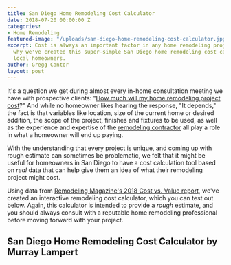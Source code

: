 ```yaml
---
title: San Diego Home Remodeling Cost Calculator
date: 2018-07-20 00:00:00 Z
categories:
- Home Remodeling
featured-image: "/uploads/san-diego-home-remodeling-cost-calculator.jpg"
excerpt: Cost is always an important factor in any home remodeling project. That's
  why we've created this super-simple San Diego home remodeling cost calculator for
  local homeowners.
author: Gregg Cantor
layout: post
---
```


It's a question we get during almost every in-home consultation meeting we have with prospective clients: "[How much will my home remodeling project cost](/how-much-will-my-home-remodeling-project-cost/)?" And while no homeowner likes hearing the response, "It depends," the fact is that variables like location, size of the current home or desired addition, the scope of the project, finishes and fixtures to be used, as well as the experience and expertise of the [remodeling contractor](/san-diego-home-remodel-services) all play a role in what a homeowner will end up paying.

With the understanding that every project is unique, and coming up with rough estimate can sometimes be problematic, we felt that it might be useful for homeowners in San Diego to have a cost calculation tool based on _real_ data that can help give them an idea of what their remodeling project might cost.

Using data from [Remodeling Magazine's 2018 Cost vs. Value report](/infographic-2018-cost-vs-value-report-home-remodeling/), we've created an interactive remodeling cost calculator, which you can test out below. Again, this calculator is intended to provide a _rough_ estimate, and you should always consult with a reputable home remodeling professional before moving forward with your project.

## San Diego Home Remodeling Cost Calculator by Murray Lampert

<div class="typeform-widget" data-url="https://zheisey.typeform.com/to/qo9cr2" style="width: 100%; height: 1000px;"></div> <script> (function() { var qs,js,q,s,d=document, gi=d.getElementById, ce=d.createElement, gt=d.getElementsByTagName, id="typef_orm", b="https://embed.typeform.com/"; if(!gi.call(d,id)) { js=ce.call(d,"script"); js.id=id; js.src=b+"embed.js"; q=gt.call(d,"script")[0]; q.parentNode.insertBefore(js,q) } })() </script>
